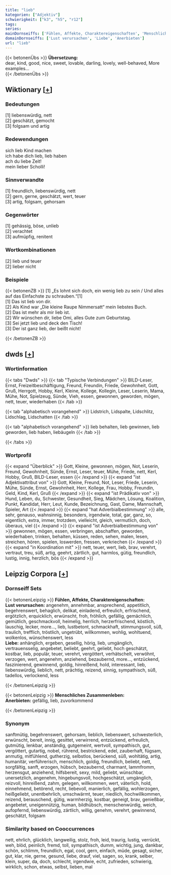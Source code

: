 ```yaml
---
title: "lieb"
kategorien: ["Adjektiv"]
schwierigkeit: ["k3", "h5", "r12"]
tags:
series:
mainDornseiffs: ['Fühlen, Affekte, Charaktereigenschaften', 'Menschliches Zusammenleben']
domainDornseiffs: ['Lust verursachen', 'Liebe', 'Anerbieten']
url: "lieb"
---
```


{{< betonenÜbs >}}
**Übersetzung:**  
dear, kind, good, nice, sweet, lovable, darling, lovely, well-behaved, More examples...  
{{< /betonenÜbs >}}

## Wiktionary [[+](https://de.wiktionary.org/wiki/lieb)]

### Bedeutungen
[1] liebenswürdig, nett  
[2] geschätzt, gemocht  
[3] folgsam und artig  

### Redewendungen
sich lieb Kind machen  
ich habe dich lieb, lieb haben  
ach du liebe Zeit!  
mein lieber Scholli!  

### Sinnverwandte
[1] freundlich, liebenswürdig, nett  
[2] gern, gerne, geschätzt, wert, teuer  
[3] artig, folgsam, gehorsam  

### Gegenwörter
[1] gehässig, böse, unlieb  
[2] verachtet  
[3] aufmüpfig, renitent  

### Wortkombinationen
[2] lieb und teuer  
[2] lieber nicht  

### Beispiele
{{< betonenZB >}}
[1] „Es lohnt sich doch, ein wenig lieb zu sein / Und alles auf das Einfachste zu schrauben.“[1]  
[1] Das ist lieb von dir.  
[2] Als Kind war „Die kleine Raupe Nimmersatt“ mein liebstes Buch.  
[2] Das ist mehr als mir lieb ist.  
[2] Wir wünschen dir, liebe Omi, alles Gute zum Geburtstag.  
[3] Sei jetzt lieb und deck den Tisch!  
[3] Der ist ganz lieb, der beißt nicht!  

{{< /betonenZB >}}


## dwds [[+](https://www.dwds.de/wb/lieb)]

### Wortinformation
{{< tabs "Dwds" >}}
{{< tab "Typische Verbindungen" >}}
BILD-Leser, Ernst, Freizeitbeschäftigung, Freund, Freundin, Friede, Gewohnheit, Gott, Gruß, Herrgott, Hobby, Kerl, Kleine, Kollege, Kollegin, Leser, Leserin, Mama, Mühe, Not, Spielzeug, Sünde, Vieh, essen, gewonnen, geworden, mögen, nett, teuer, wiederhaben
{{< /tab >}}

{{< tab "alphabetisch vorangehend" >}}
Lidstrich, Lidspalte, Lidschlitz, Lidschlag, Lidschatten
{{< /tab >}}

{{< tab "alphabetisch vorangehend" >}}
lieb behalten, lieb gewinnen, lieb geworden, lieb haben, liebäugeln
{{< /tab >}}

{{< /tabs >}}

### Wortprofil
{{< expand "Überblick" >}} Gott, Kleine, gewonnen, mögen, Not, Leserin, Freund, Gewohnheit, Sünde, Ernst, Leser, teuer, Mühe, Friede, nett, Kerl, Hobby, Gruß, BILD-Leser, essen {{< /expand >}}
{{< expand "ist Adjektivattribut von" >}} Gott, Kleine, Freund, Not, Leser, Friede, Leserin, Mühe, Sünde, Ernst, Gewohnheit, Herr, Kollege, Frau, Hobby, Freundin, Geld, Kind, Kerl, Gruß {{< /expand >}}
{{< expand "ist Prädikativ von" >}} Hund, Leben, du, Schwester, Gesundheit, Sieg, Mädchen, Lösung, Koalition, Punkt, Kandidat, Herr, Leut, Kunde, Bezeichnung, Gast, Dame, Mannschaft, Spieler, Art {{< /expand >}}
{{< expand "hat Adverbialbestimmung" >}} alle, sehr, genauso, wahnsinnig, besonders, irgendwie, total, gar, ganz, so, eigentlich, extra, immer, trotzdem, vielleicht, gleich, vermutlich, doch, überaus, viel {{< /expand >}}
{{< expand "ist Adverbialbestimmung von" >}} gewonnen, mögen, essen, verbringen, abschaffen, geworden, wiederhaben, trinken, behalten, küssen, reden, sehen, malen, lesen, streichen, hören, spielen, loswerden, fressen, verkriechen {{< /expand >}}
{{< expand "in Koordination mit" >}} nett, teuer, wert, lieb, brav, verehrt, vertraut, treu, süß, artig, geehrt, zärtlich, gut, harmlos, gütig, freundlich, lustig, innig, herzlich, bös {{< /expand >}}

## Leipzig Corpora [[+](https://corpora.uni-leipzig.de/en/res?word=lieb&corpusId=deu_newscrawl-public_2018)]

### Dornseiff Sets
{{< betonenLeipzig >}}
**Fühlen, Affekte, Charaktereigenschaften:**  
**Lust verursachen:** angenehm, annehmbar, ansprechend, appetitlich, begehrenswert, behaglich, delikat, einladend, erfreulich, erfrischend, ergötzlich, erquicklich, erwünscht, froh, fröhlich, gefällig, gemächlich, gemütlich, geschmackvoll, heimelig, herrlich, herzerfrischend, köstlich, lauschig, lecker, more..., lieb, lustbetont, schmackhaft, stimmungsvoll, süß, traulich, trefflich, tröstlich, ungetrübt, willkommen, wohlig, wohltuend, wolkenlos, wünschenswert, less  
**Liebe:** anhänglich, ergeben, gesellig, hörig, lieb, umgänglich, vertrauensselig, angebetet, beliebt, geehrt, geliebt, hoch geschätzt, kostbar, lieb, populär, teuer, verehrt, vergöttert, verhätschelt, verwöhnt, verzogen, wert, angenehm, anziehend, bezaubernd, more..., entzückend, faszinierend, gewinnend, goldig, hinreißend, hold, interessant, lieb, liebenswürdig, lieblich, nett, prächtig, reizend, sinnig, sympathisch, süß, tadellos, verlockend, less  

{{< /betonenLeipzig >}}


{{< betonenLeipzig >}}
**Menschliches Zusammenleben:**  
**Anerbieten:** gefällig, lieb, zuvorkommend  

{{< /betonenLeipzig >}}

### Synonym
sanftmütig, begehrenswert, gehorsam, lieblich, liebenswert, schwesterlich, erwünscht, bereit, innig, gesittet, verwirrend, entzückend, erfreulich, gutmütig, lenkbar, anständig, gutgemeint, wertvoll, sympathisch, gut, vergöttert, gutartig, nobel, rührend, bestrickend, edel, zauberhaft, fügsam, anmutig, mitfühlend, gutherzig, selbstlos, berückend, süß, wohltätig, artig, humanitär, verführerisch, menschlich, goldig, freundlich, beliebt, nett, sorgfältig, sanft, erzogen, hübsch, bezaubernd, charmant, lammfromm, herzensgut, anziehend, hilfsbereit, sexy, mild, geliebt, wünschbar, unersetzlich, angenehm, hingebungsvoll, hochgeschätzt, umgänglich, reizvoll, hinreißend, zahm, gelegen, willkommen, wert, väterlich, hold, einnehmend, betörend, recht, liebevoll, manierlich, gefällig, wohlerzogen, heißgeliebt, unentbehrlich, umschwärmt, teuer, niedlich, hochwillkommen, reizend, berauschend, gütig, warmherzig, kostbar, geneigt, brav, genießbar, angebetet, uneigennützig, human, bildhübsch, menschenwürdig, weich, aufopfernd, liebenswürdig, zärtlich, willig, genehm, verehrt, gewinnend, geschätzt, folgsam


### Similarity based on Cooccurrences
nett, ehrlich, glücklich, langweilig, stolz, froh, leid, traurig, lustig, verrückt, weh, blöd, peinlich, fremd, toll, sympathisch, dumm, wichtig, jung, dankbar, schön, schlimm, freundlich, egal, cool, gern, einfach, müde, gesagt, sicher, gut, klar, nie, gerne, gesund, liebe, drauf, viel, sagen, so, krank, selber, klein, super, da, doch, schlecht, irgendwie, echt, zufrieden, schwierig, wirklich, schon, etwas, selbst, lieben, mal

